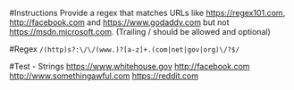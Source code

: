 #Instructions
Provide a regex that matches URLs like https://regex101.com, http://facebook.com and https://www.godaddy.com but not https://msdn.microsoft.com. (Trailing / should be allowed and optional)

#Regex
`/(http)s?:\/\/(www.)?[a-z]+.(com|net|gov|org)\/?$/`

#Test - Strings
https://www.whitehouse.gov
http://facebook.com
http://www.somethingawful.com
https://reddit.com
